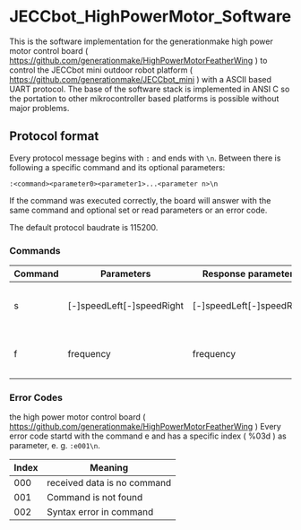 # JECCbot_HighPowerMotor_Software
This is the software implementation for the generationmake high power motor control board ( https://github.com/generationmake/HighPowerMotorFeatherWing ) to control the JECCbot mini  outdoor robot platform ( https://github.com/generationmake/JECCbot_mini ) with a ASCII based UART protocol. The base of the software stack is implemented in ANSI C so the portation to other mikrocontroller based platforms is possible without major problems.

## Protocol format

Every protocol message begins with ```:``` and ends with ```\n```. Between there is following a specific command and its optional parameters:

```:<command><parameter0><parameter1>...<parameter n>\n```

If the command was executed correctly, the board will answer with the same command and optional set or read parameters or an error code.

The default protocol baudrate is 115200.

### Commands

| Command | Parameters | Response parameters | Format | Example |
| ------- | -------- | ----------------- | ------ | ------- |
| s       | [-]speedLeft[-]speedRight | [-]speedLeft[-]speedRight | %03d, -100% to 100% | ```:s100-050``` |
| f       | frequency | frequency | 0 Hz to 16000 Hz, %05d | ```:f08000``` |


### Error Codes
the high power motor control board ( https://github.com/generationmake/HighPowerMotorFeatherWing )
Every error code startd with the command e and has a specific index ( %03d ) as parameter, e. g. ```:e001\n```.

| Index | Meaning |
| ----- | ------- |
| 000 | received data is no command |
| 001 | Command is not found |
| 002 | Syntax error in command |
